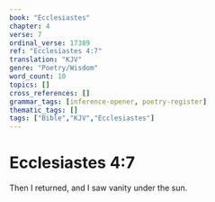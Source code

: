 ```yaml
---
book: "Ecclesiastes"
chapter: 4
verse: 7
ordinal_verse: 17389
ref: "Ecclesiastes 4:7"
translation: "KJV"
genre: "Poetry/Wisdom"
word_count: 10
topics: []
cross_references: []
grammar_tags: [inference-opener, poetry-register]
thematic_tags: []
tags: ["Bible","KJV","Ecclesiastes"]
---
```


# Ecclesiastes 4:7

Then I returned, and I saw vanity under the sun.
